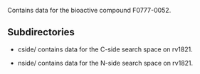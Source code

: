 Contains data for the bioactive compound F0777-0052.

## Subdirectories

- cside/ contains data for the C-side search space on rv1821.

- nside/ contains data for the N-side search space on rv1821.

